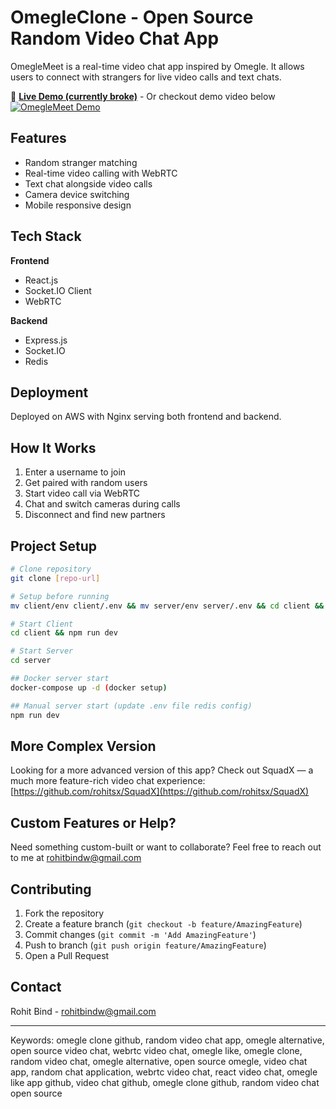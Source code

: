 # OmegleClone - Open Source Random Video Chat App

OmegleMeet is a real-time video chat app inspired by Omegle. It allows users to connect with strangers for live video calls and text chats.

🔴 **[Live Demo (currently broke)](http://omeglemeet.devrohit.tech/)** - Or checkout demo video below
[![OmegleMeet Demo](https://img.youtube.com/vi/YTGfyUdhu-U/0.jpg)](https://www.youtube.com/watch?v=YTGfyUdhu-U)

## Features
- Random stranger matching
- Real-time video calling with WebRTC
- Text chat alongside video calls
- Camera device switching
- Mobile responsive design

## Tech Stack
**Frontend**
- React.js
- Socket.IO Client
- WebRTC

**Backend**
- Express.js
- Socket.IO
- Redis

## Deployment
Deployed on AWS with Nginx serving both frontend and backend.

## How It Works
1. Enter a username to join
2. Get paired with random users
3. Start video call via WebRTC
4. Chat and switch cameras during calls
5. Disconnect and find new partners

## Project Setup
```bash
# Clone repository
git clone [repo-url]

# Setup before running
mv client/env client/.env && mv server/env server/.env && cd client && npm install && cd ../server && npm install

# Start Client
cd client && npm run dev

# Start Server
cd server 

## Docker server start 
docker-compose up -d (docker setup)

## Manual server start (update .env file redis config)
npm run dev
```

## More Complex Version

Looking for a more advanced version of this app?
Check out SquadX — a much more feature-rich video chat experience:
[https://github.com/rohitsx/SquadX](https://github.com/rohitsx/SquadX)

## Custom Features or Help?
Need something custom-built or want to collaborate?
Feel free to reach out to me at  rohitbindw@gmail.com

## Contributing
1. Fork the repository
2. Create a feature branch (`git checkout -b feature/AmazingFeature`)
3. Commit changes (`git commit -m 'Add AmazingFeature'`)
4. Push to branch (`git push origin feature/AmazingFeature`)
5. Open a Pull Request

## Contact
Rohit Bind - [rohitbindw@gmail.com](mailto:rohitbindw@gmail.com)

---
Keywords: omegle clone github, random video chat app, omegle alternative, open source video chat, webrtc video chat, omegle like, omegle clone, random video chat, omegle alternative, open source omegle, video chat app, random chat application, webrtc video chat, react video chat, omegle like app github, video chat github, omegle clone github, random video chat open source
